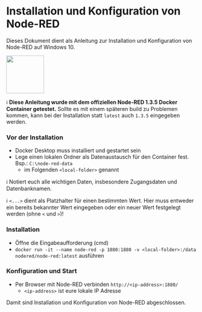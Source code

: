 # Installation und Konfiguration von Node-RED

Dieses Dokument dient als Anleitung zur Installation und Konfiguration von Node-RED auf Windows 10.

[<img src="https://avatars.githubusercontent.com/u/5375661?s=200&v=4" width="100">](https://nodered.org/)

:information_source: **Diese Anleitung wurde mit dem offiziellen Node-RED 1.3.5 Docker Container getestet.** Sollte es mit einem späteren build zu Problemen kommen, kann bei der Installation statt `latest` auch `1.3.5` eingegeben werden.

### Vor der Installation
* Docker Desktop muss installiert und gestartet sein
* Lege einen lokalen Ordner als Datenaustausch für den Container fest. Bsp.: `C:\node-red-data`
  * im Folgenden `<local-folder>` genannt

:information_source: Notiert euch alle wichtigen Daten, insbesondere Zugangsdaten und Datenbanknamen.

:information_source: `<...>` dient als Platzhalter für einen bestimmten Wert. Hier muss entweder ein bereits bekannter Wert eingegeben oder ein neuer Wert festgelegt werden (ohne `<` und `>`)!

### Installation
* Öffne die Eingabeaufforderung (cmd)
* `docker run -it --name node-red -p 1880:1880 -v <local-folder>:/data nodered/node-red:latest` ausführen

### Konfiguration und Start
* Per Browser mit Node-RED verbinden `http://<ip-address>:1880/`
  * `<ip-address>` ist eure lokale IP Adresse
  
Damit sind Installation und Konfiguration von Node-RED abgeschlossen.

